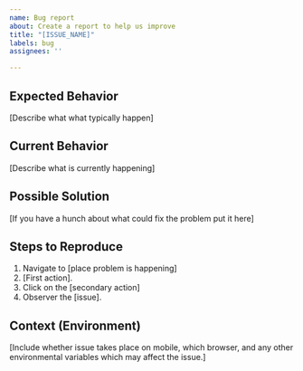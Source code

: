 ```yaml
---
name: Bug report
about: Create a report to help us improve
title: "[ISSUE_NAME]"
labels: bug
assignees: ''

---
```


<!--- Provide a general summary of the issue in the Title above -->

## Expected Behavior
[Describe what what typically happen]

## Current Behavior
[Describe what is currently happening]

## Possible Solution
[If you have a hunch about what could fix the problem put it here]


## Steps to Reproduce
1. Navigate to [place problem is happening]
2. [First action].
3. Click on the [secondary action]
4. Observer the [issue].

## Context (Environment)

[Include whether issue takes place on mobile, which browser, and any other environmental variables which may affect the issue.]
